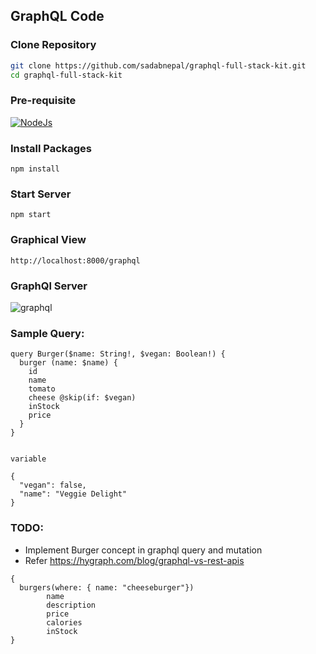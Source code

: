 ## GraphQL Code

### Clone Repository

```bash
git clone https://github.com/sadabnepal/graphql-full-stack-kit.git
cd graphql-full-stack-kit
```

### Pre-requisite
[![NodeJs](https://img.shields.io/badge/-NodeJS-808080?logo=Node.JS)](https://nodejs.org/en/download/)

### Install Packages
```
npm install
```

### Start Server
```
npm start
```

### Graphical View
```
http://localhost:8000/graphql
```

### GraphQl Server
![graphql](./sample/graphql.png)

### Sample Query:
```
query Burger($name: String!, $vegan: Boolean!) {
  burger (name: $name) {
    id
    name
    tomato
    cheese @skip(if: $vegan)
    inStock
    price
  }
}


variable

{
  "vegan": false,
  "name": "Veggie Delight"
}

```


### TODO:
- Implement Burger concept in graphql query and mutation
- Refer https://hygraph.com/blog/graphql-vs-rest-apis 

```
{
  burgers(where: { name: "cheeseburger"})
        name 
        description 
        price 
        calories   
        inStock 
}
```
